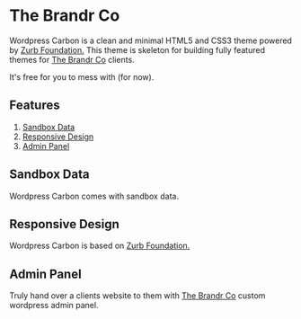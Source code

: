 # The Brandr Co

Wordpress Carbon is a clean and minimal HTML5 and CSS3 theme powered by [Zurb Foundation.][zurb] This theme is skeleton for building fully featured themes for [The Brandr Co][brandr] clients.

It's free for you to mess with (for now).

## Features

1. [Sandbox Data](#sandbox-data)
2. [Responsive Design](#repsonsive-design)
3. [Admin Panel](#admin-panel)

## Sandbox Data

Wordpress Carbon comes with sandbox data.

## Responsive Design

Wordpress Carbon is based on [Zurb Foundation.][zurb]

## Admin Panel

Truly hand over a clients website to them with [The Brandr Co][brandr] custom wordpress admin panel.




[brandr]: http://brandr.co "The Brandr Co"
[zurb]: http://foundation.zurb.com/ "Zurb Foundation"